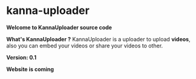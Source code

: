 # kanna-uploader
**Welcome to KannaUploader source code**

**What's KannaUploader ?**
KannaUploader is a uploader to upload **videos**, also you can embed your videos or share your videos to other.

**Version: 0.1**

**Website is coming**
